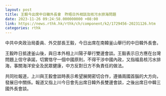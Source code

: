 ```yaml
---
layout: post
title: 王毅今出席中日韓外長會　昨晤日外相談及核污水排海問題
date: 2023-11-26 09:24:58.000000000 +08:00
link: https://news.rthk.hk/rthk/ch/component/k2/1729456-20231126.htm
categories: rthk
---
```


中共中央政治局委員、外交部長王毅，今日出席在南韓釜山舉行的中日韓外長會。

王毅昨日抵達釜山後，與日本外相上川陽子舉行雙邊會談。王毅表示日方應在台灣問題上信守承諾，切實恪守一個中國原則，不得干涉中國內政，又指福島核污水排海，事關海洋安全及民眾健康，中方反對日方不負責任的做法。

共同社報道，上川與王毅會談時表示希望展開密切合作，遵循兩國首腦的大方向，發展日中關係。報道又指上川今日會先出席日韓外長雙邊會談，之後出席日中韓三國外長會談。
